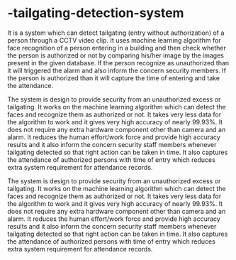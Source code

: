# -tailgating-detection-system

It is a system which can detect tailgating (entry without authorization) of a person through a CCTV video clip.
It uses machine learning algorithm for face recognition of a person entering in a building and then check whether the person is authorized or not by comparing his/her image by the images present in the given database.
If the person recognize as unauthorized than it will triggered the alarm and also inform the concern security members.
If the person is authorized than it will capture the time of entering and take the attendance.

The system is design to provide security from an unauthorized excess or tailgating. It works on the machine learning algorithm which can detect the faces and recognize them as authorized or not. It takes very less data for the algorithm to work and it gives very high accuracy of nearly 99.93%. 
It does not require any extra hardware component other than camera and an alarm.
It reduces the human effort/work force and provide high accuracy results and it also inform the concern security staff members whenever tailgating detected so that right action can be taken in time.
It also captures the attendance of authorized persons with time of entry which reduces extra system requirement for attendance records.   


The system is design to provide security from an unauthorized excess  or tailgating. It works on the machine learning algorithm which can detect the faces and recognize them as authorized or not. It takes  very less data for the algorithm to work and it gives very high accuracy of nearly 99.93%. 
It does not require any extra hardware component other than camera and an alarm.
It reduces the human effort/work force and provide high accuracy results and it also inform the concern security staff members whenever tailgating detected so that right action can be taken in time.
It also captures the attendance of authorized persons with time of entry which reduces extra system requirement for attendance records.   
